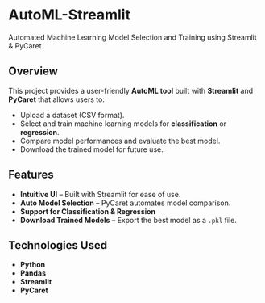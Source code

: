 # AutoML-Streamlit
Automated Machine Learning Model Selection and Training using Streamlit & PyCaret

## Overview
This project provides a user-friendly **AutoML tool** built with **Streamlit** and **PyCaret** that allows users to:  
- Upload a dataset (CSV format).  
- Select and train machine learning models for **classification** or **regression**.  
- Compare model performances and evaluate the best model.  
- Download the trained model for future use.  

## Features  
- **Intuitive UI** – Built with Streamlit for ease of use.  
- **Auto Model Selection** – PyCaret automates model comparison.  
- **Support for Classification & Regression**  
- **Download Trained Models** – Export the best model as a `.pkl` file.  

## Technologies Used  
-  **Python**  
-  **Pandas**  
-  **Streamlit**  
-  **PyCaret**  
